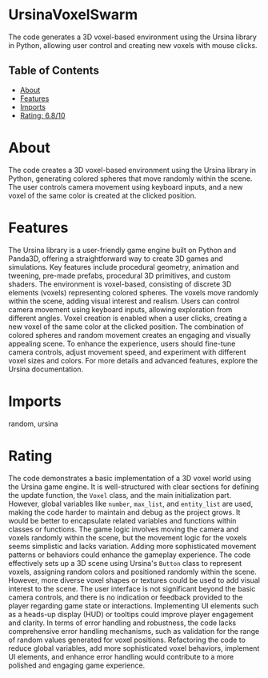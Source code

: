 # UrsinaVoxelSwarm

The code generates a 3D voxel-based environment using the Ursina library in Python, allowing user control and creating new voxels with mouse clicks.

## Table of Contents

- [About](#about)
- [Features](#features)
- [Imports](#Imports)
- [Rating: 6.8/10](#Rating)

# About

The code creates a 3D voxel-based environment using the Ursina library in Python, generating colored spheres that move randomly within the scene. The user controls camera movement using keyboard inputs, and a new voxel of the same color is created at the clicked position.

# Features

The Ursina library is a user-friendly game engine built on Python and Panda3D, offering a straightforward way to create 3D games and simulations. Key features include procedural geometry, animation and tweening, pre-made prefabs, procedural 3D primitives, and custom shaders. The environment is voxel-based, consisting of discrete 3D elements (voxels) representing colored spheres. The voxels move randomly within the scene, adding visual interest and realism. Users can control camera movement using keyboard inputs, allowing exploration from different angles. Voxel creation is enabled when a user clicks, creating a new voxel of the same color at the clicked position. The combination of colored spheres and random movement creates an engaging and visually appealing scene. To enhance the experience, users should fine-tune camera controls, adjust movement speed, and experiment with different voxel sizes and colors. For more details and advanced features, explore the Ursina documentation.

# Imports

random, ursina 

# Rating

The code demonstrates a basic implementation of a 3D voxel world using the Ursina game engine. It is well-structured with clear sections for defining the update function, the `Voxel` class, and the main initialization part. However, global variables like `number`, `max_list`, and `entity_list` are used, making the code harder to maintain and debug as the project grows. It would be better to encapsulate related variables and functions within classes or functions.
The game logic involves moving the camera and voxels randomly within the scene, but the movement logic for the voxels seems simplistic and lacks variation. Adding more sophisticated movement patterns or behaviors could enhance the gameplay experience.
The code effectively sets up a 3D scene using Ursina's `Button` class to represent voxels, assigning random colors and positioned randomly within the scene. However, more diverse voxel shapes or textures could be used to add visual interest to the scene.
The user interface is not significant beyond the basic camera controls, and there is no indication or feedback provided to the player regarding game state or interactions. Implementing UI elements such as a heads-up display (HUD) or tooltips could improve player engagement and clarity.
In terms of error handling and robustness, the code lacks comprehensive error handling mechanisms, such as validation for the range of random values generated for voxel positions. Refactoring the code to reduce global variables, add more sophisticated voxel behaviors, implement UI elements, and enhance error handling would contribute to a more polished and engaging game experience.
